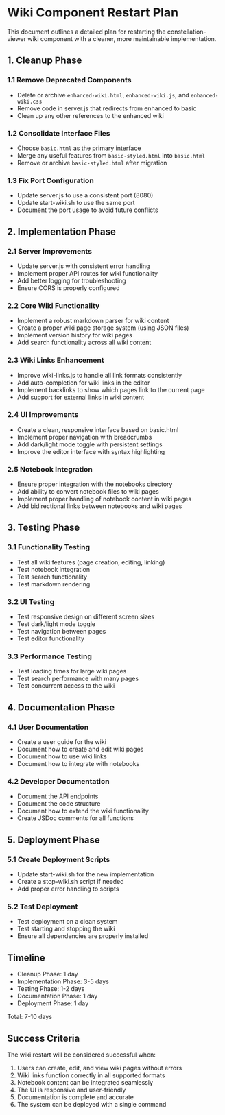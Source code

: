 # Wiki Component Restart Plan

This document outlines a detailed plan for restarting the constellation-viewer wiki component with a cleaner, more maintainable implementation.

## 1. Cleanup Phase

### 1.1 Remove Deprecated Components
- Delete or archive `enhanced-wiki.html`, `enhanced-wiki.js`, and `enhanced-wiki.css`
- Remove code in server.js that redirects from enhanced to basic
- Clean up any other references to the enhanced wiki

### 1.2 Consolidate Interface Files
- Choose `basic.html` as the primary interface
- Merge any useful features from `basic-styled.html` into `basic.html`
- Remove or archive `basic-styled.html` after migration

### 1.3 Fix Port Configuration
- Update server.js to use a consistent port (8080)
- Update start-wiki.sh to use the same port
- Document the port usage to avoid future conflicts

## 2. Implementation Phase

### 2.1 Server Improvements
- Update server.js with consistent error handling
- Implement proper API routes for wiki functionality
- Add better logging for troubleshooting
- Ensure CORS is properly configured

### 2.2 Core Wiki Functionality
- Implement a robust markdown parser for wiki content
- Create a proper wiki page storage system (using JSON files)
- Implement version history for wiki pages
- Add search functionality across all wiki content

### 2.3 Wiki Links Enhancement
- Improve wiki-links.js to handle all link formats consistently
- Add auto-completion for wiki links in the editor
- Implement backlinks to show which pages link to the current page
- Add support for external links in wiki content

### 2.4 UI Improvements
- Create a clean, responsive interface based on basic.html
- Implement proper navigation with breadcrumbs
- Add dark/light mode toggle with persistent settings
- Improve the editor interface with syntax highlighting

### 2.5 Notebook Integration
- Ensure proper integration with the notebooks directory
- Add ability to convert notebook files to wiki pages
- Implement proper handling of notebook content in wiki pages
- Add bidirectional links between notebooks and wiki pages

## 3. Testing Phase

### 3.1 Functionality Testing
- Test all wiki features (page creation, editing, linking)
- Test notebook integration
- Test search functionality
- Test markdown rendering

### 3.2 UI Testing
- Test responsive design on different screen sizes
- Test dark/light mode toggle
- Test navigation between pages
- Test editor functionality

### 3.3 Performance Testing
- Test loading times for large wiki pages
- Test search performance with many pages
- Test concurrent access to the wiki

## 4. Documentation Phase

### 4.1 User Documentation
- Create a user guide for the wiki
- Document how to create and edit wiki pages
- Document how to use wiki links
- Document how to integrate with notebooks

### 4.2 Developer Documentation
- Document the API endpoints
- Document the code structure
- Document how to extend the wiki functionality
- Create JSDoc comments for all functions

## 5. Deployment Phase

### 5.1 Create Deployment Scripts
- Update start-wiki.sh for the new implementation
- Create a stop-wiki.sh script if needed
- Add proper error handling to scripts

### 5.2 Test Deployment
- Test deployment on a clean system
- Test starting and stopping the wiki
- Ensure all dependencies are properly installed

## Timeline

- Cleanup Phase: 1 day
- Implementation Phase: 3-5 days
- Testing Phase: 1-2 days
- Documentation Phase: 1 day
- Deployment Phase: 1 day

Total: 7-10 days

## Success Criteria

The wiki restart will be considered successful when:

1. Users can create, edit, and view wiki pages without errors
2. Wiki links function correctly in all supported formats
3. Notebook content can be integrated seamlessly
4. The UI is responsive and user-friendly
5. Documentation is complete and accurate
6. The system can be deployed with a single command